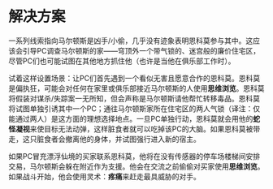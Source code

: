 
# 解决方案

一系列线索指向马尔顿斯是凶手/小偷，几乎没有迹象表明恩科莫参与其中。这应该会引导PC调查马尔顿斯的家——穹顶外一个带气锁的、迷宫般的廉价住宅区，尽管PC们也可能试图在其他地方抓住他（也许是当他在俱乐部工作时）。

试着这样设置场景：让PC们首先遇到一个看似无害且愿意合作的恩科莫。恩科莫是偏执狂，可能会对任何在家里或俱乐部接近马尔顿斯的人使用**思维浏览**。恩科莫将假装对谋杀/失踪案一无所知，但会声称是马尔顿斯请他帮忙转移毒品。恩科莫将试图单独引诱其中一个PC；通往马尔顿斯家所在住宅区的两人气锁（译注：仅能通过两人）是这方面的理想选择地点。一旦PC单独行动，恩科莫就会用他的**蛇怪凝视**来使目标无法动弹，这样脏食者就可以吃掉该PC的大脑。如果恩科莫被带走，这只脏食者会撤离他的身体，并试图强行进入新的宿主。

如果PC冒充漂浮仙境的买家联系恩科莫，他将在没有传感器的停车场楼梯间安排交易，马尔顿斯会躲在附近作为支援。他会在交流之前偷偷对买家使用**思维浏览**。如果战斗开始，他会使用灵术：**疼痛**来赶走最具威胁的对手。